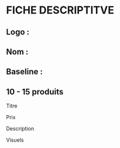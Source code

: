 # FICHE DESCRIPTITVE

## Logo :

## Nom : 

## Baseline :

## 10 - 15 produits
Titre

Prix

Description

Visuels
